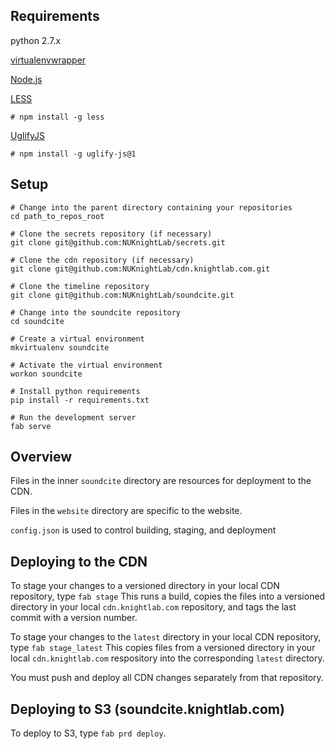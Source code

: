 ## Requirements

 python 2.7.x
 
 [virtualenvwrapper](http://virtualenvwrapper.readthedocs.org/)
 
 [Node.js](http://nodejs.org)
 
 [LESS](http://lesscss.org)
 
    # npm install -g less
  
 [UglifyJS](https://github.com/mishoo/UglifyJS)
 
    # npm install -g uglify-js@1

## Setup

    # Change into the parent directory containing your repositories
    cd path_to_repos_root
  
    # Clone the secrets repository (if necessary)
    git clone git@github.com:NUKnightLab/secrets.git
  
    # Clone the cdn repository (if necessary)
    git clone git@github.com:NUKnightLab/cdn.knightlab.com.git
  
    # Clone the timeline repository
    git clone git@github.com:NUKnightLab/soundcite.git
  
    # Change into the soundcite repository
    cd soundcite
  
    # Create a virtual environment
    mkvirtualenv soundcite
  
    # Activate the virtual environment
    workon soundcite
  
    # Install python requirements
    pip install -r requirements.txt
  
    # Run the development server
    fab serve


## Overview

Files in the inner `soundcite` directory are resources for deployment to the CDN.

Files in the `website` directory are specific to the website.

`config.json` is used to control building, staging, and deployment


## Deploying to the CDN

To stage your changes to a versioned directory in your local CDN repository, type `fab stage` This runs a build, copies the files into a versioned directory in your local `cdn.knightlab.com` repository, and tags the last commit with a version number.

To stage your changes to the `latest` directory in your local CDN repository, type `fab stage_latest` This copies files from a versioned directory in your local `cdn.knightlab.com` respository into the corresponding `latest` directory. 

You must push and deploy all CDN changes separately from that repository.


## Deploying to S3 (soundcite.knightlab.com)

To deploy to S3, type `fab prd deploy`. 


  
